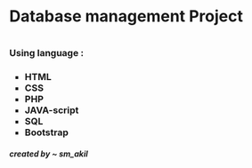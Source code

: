 <h1>Database management Project<h1>
   <h3>Using language : <h3>
      <ul style="list-style-type:square;">
        <li>HTML</li>
        <li>CSS</li>
        <li>PHP</li>
        <li>JAVA-script</li>
        <li>SQL</li>
        <li>Bootstrap</li>
      </ul>
   <h5 style="align:right;"> created by ~ sm_akil <h5>
